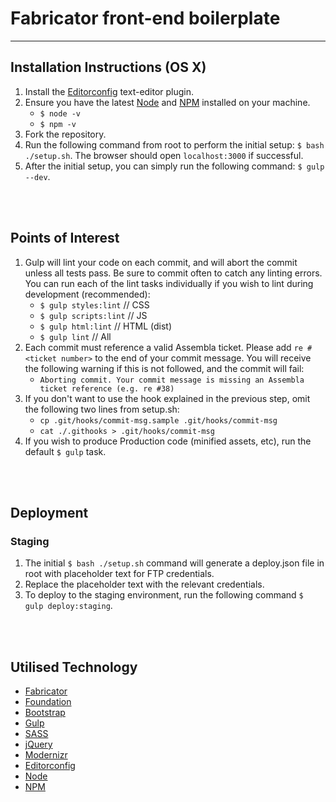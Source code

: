 # Fabricator front-end boilerplate
***
 
## Installation Instructions (OS X)

1. Install the [Editorconfig](http://editorconfig.org/#download) text-editor plugin.
2. Ensure you have the latest [Node](https://nodejs.org/en/) and [NPM](https://www.npmjs.com/) installed on your machine.
    * `$ node -v`
    * `$ npm -v`
3. Fork the repository.
4. Run the following command from root to perform the initial setup: `$ bash ./setup.sh`. The browser should open `localhost:3000` if successful.
5. After the initial setup, you can simply run the following command: `$ gulp --dev`.

<br>
<br>

## Points of Interest

1. Gulp will lint your code on each commit, and will abort the commit unless all tests pass. Be sure to commit often to catch any linting errors. You can run each of the lint tasks individually if you wish to lint during development (recommended):
    * `$ gulp styles:lint` // CSS
    * `$ gulp scripts:lint` // JS
    * `$ gulp html:lint` // HTML (dist)
    * `$ gulp lint` // All
2. Each commit must reference a valid Assembla ticket. Please add `re #<ticket number>` to the end of your commit message. You will receive the following warning if this is not followed, and the commit will fail: 
    * `Aborting commit. Your commit message is missing an Assembla ticket reference (e.g. re #38)`
3. If you don't want to use the hook explained in the previous step, omit the following two lines from setup.sh:
    * `cp .git/hooks/commit-msg.sample .git/hooks/commit-msg`
    * `cat ./.githooks > .git/hooks/commit-msg`
4. If you wish to produce Production code (minified assets, etc), run the default `$ gulp` task. 

<br>
<br>


## Deployment

### Staging
1. The initial `$ bash ./setup.sh` command will generate a deploy.json file in root with placeholder text for FTP credentials.
2. Replace the placeholder text with the relevant credentials.
3. To deploy to the staging environment, run the following command `$ gulp deploy:staging`.

<br>
<br>

## Utilised Technology

- [Fabricator](https://fbrctr.github.io/)
- [Foundation](http://foundation.zurb.com/)
- [Bootstrap](http://getbootstrap.com/)
- [Gulp](http://gulpjs.com/)
- [SASS](http://sass-lang.com/)
- [jQuery](https://jquery.com/)
- [Modernizr](https://modernizr.com/)
- [Editorconfig](http://editorconfig.org/)
- [Node](https://nodejs.org/en/) 
- [NPM](https://www.npmjs.com/)
